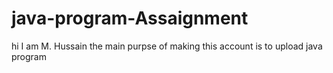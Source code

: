 # java-program-Assaignment
hi I am M. Hussain the main purpse of making this account is to upload java program 
